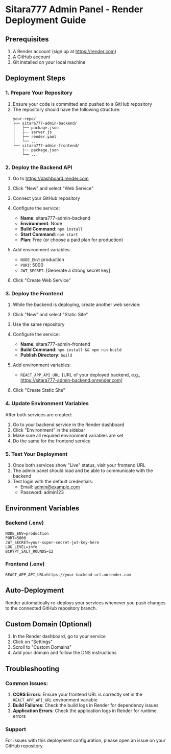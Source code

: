 # Sitara777 Admin Panel - Render Deployment Guide

## Prerequisites
1. A Render account (sign up at https://render.com)
2. A GitHub account
3. Git installed on your local machine

## Deployment Steps

### 1. Prepare Your Repository
1. Ensure your code is committed and pushed to a GitHub repository
2. The repository should have the following structure:
   ```
   your-repo/
   ├── sitara777-admin-backend/
   │   ├── package.json
   │   ├── server.js
   │   ├── render.yaml
   │   └── ...
   └── sitara777-admin-frontend/
       ├── package.json
       └── ...
   ```

### 2. Deploy the Backend API
1. Go to https://dashboard.render.com
2. Click "New" and select "Web Service"
3. Connect your GitHub repository
4. Configure the service:
   - **Name**: sitara777-admin-backend
   - **Environment**: Node
   - **Build Command**: `npm install`
   - **Start Command**: `npm start`
   - **Plan**: Free (or choose a paid plan for production)

5. Add environment variables:
   - `NODE_ENV`: production
   - `PORT`: 5000
   - `JWT_SECRET`: [Generate a strong secret key]

6. Click "Create Web Service"

### 3. Deploy the Frontend
1. While the backend is deploying, create another web service:
2. Click "New" and select "Static Site"
3. Use the same repository
4. Configure the service:
   - **Name**: sitara777-admin-frontend
   - **Build Command**: `npm install && npm run build`
   - **Publish Directory**: `build`

5. Add environment variables:
   - `REACT_APP_API_URL`: [URL of your deployed backend, e.g., https://sitara777-admin-backend.onrender.com]

6. Click "Create Static Site"

### 4. Update Environment Variables
After both services are created:
1. Go to your backend service in the Render dashboard
2. Click "Environment" in the sidebar
3. Make sure all required environment variables are set
4. Do the same for the frontend service

### 5. Test Your Deployment
1. Once both services show "Live" status, visit your frontend URL
2. The admin panel should load and be able to communicate with the backend
3. Test login with the default credentials:
   - Email: admin@example.com
   - Password: admin123

## Environment Variables

### Backend (.env)
```env
NODE_ENV=production
PORT=5000
JWT_SECRET=your-super-secret-jwt-key-here
LOG_LEVEL=info
BCRYPT_SALT_ROUNDS=12
```

### Frontend (.env)
```env
REACT_APP_API_URL=https://your-backend-url.onrender.com
```

## Auto-Deployment
Render automatically re-deploys your services whenever you push changes to the connected GitHub repository branch.

## Custom Domain (Optional)
1. In the Render dashboard, go to your service
2. Click on "Settings"
3. Scroll to "Custom Domains"
4. Add your domain and follow the DNS instructions

## Troubleshooting

### Common Issues:
1. **CORS Errors**: Ensure your frontend URL is correctly set in the `REACT_APP_API_URL` environment variable
2. **Build Failures**: Check the build logs in Render for dependency issues
3. **Application Errors**: Check the application logs in Render for runtime errors

### Support
For issues with this deployment configuration, please open an issue on your GitHub repository.